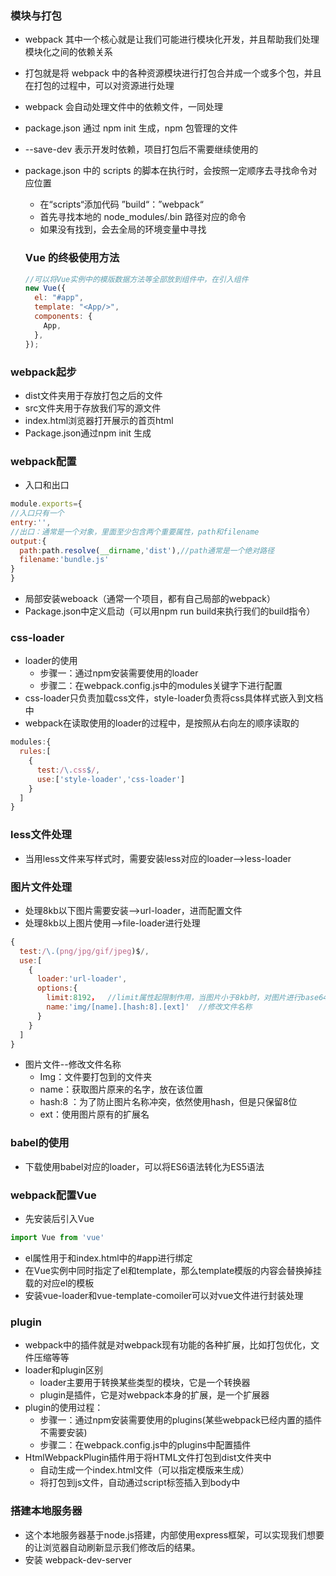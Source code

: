 ### 模块与打包

- webpack 其中一个核心就是让我们可能进行模块化开发，并且帮助我们处理模块化之间的依赖关系
- 打包就是将 webpack 中的各种资源模块进行打包合并成一个或多个包，并且在打包的过程中，可以对资源进行处理
- webpack 会自动处理文件中的依赖文件，一同处理
- package.json 通过 npm init 生成，npm 包管理的文件
- --save-dev 表示开发时依赖，项目打包后不需要继续使用的
- package.json 中的 scripts 的脚本在执行时，会按照一定顺序去寻找命令对应位置

  - 在“scripts“添加代码 ”build“：”webpack“
  - 首先寻找本地的 node_modules/.bin 路径对应的命令
  - 如果没有找到，会去全局的环境变量中寻找

  ### Vue 的终极使用方法

  ```js
  //可以将Vue实例中的模版数据方法等全部放到组件中，在引入组件
  new Vue({
    el: "#app",
    template: "<App/>",
    components: {
      App,
    },
  });
  ```

### webpack起步

- dist文件夹用于存放打包之后的文件
- src文件夹用于存放我们写的源文件
- index.html浏览器打开展示的首页html
- Package.json通过npm init 生成

### webpack配置

- 入口和出口

```js
module.exports={
//入口只有一个
entry:'',
//出口：通常是一个对象，里面至少包含两个重要属性，path和filename
output:{
  path:path.resolve(__dirname,'dist'),//path通常是一个绝对路径
  filename:'bundle.js'
}
}
```

- 局部安装weboack（通常一个项目，都有自己局部的webpack）
- Package.json中定义启动（可以用npm run build来执行我们的build指令）

### css-loader

- loader的使用
  - 步骤一：通过npm安装需要使用的loader
  - 步骤二：在webpack.config.js中的modules关键字下进行配置
- css-loader只负责加载css文件，style-loader负责将css具体样式嵌入到文档中
- webpack在读取使用的loader的过程中，是按照从右向左的顺序读取的

```js
modules:{
  rules:[
    {
      test:/\.css$/,
      use:['style-loader','css-loader']
    }
  ]
}
```

### less文件处理

- 当用less文件来写样式时，需要安装less对应的loader-->less-loader

### 图片文件处理

- 处理8kb以下图片需要安装-->url-loader，进而配置文件
- 处理8kb以上图片使用-->file-loader进行处理

```js
{
  test:/\.(png/jpg/gif/jpeg)$/,
  use:[
    {
      loader:'url-loader',
      options:{
        limit:8192，  //limit属性起限制作用，当图片小于8kb时，对图片进行base64编码
        name:'img/[name].[hash:8].[ext]'  //修改文件名称
      }
    }
  ]
}
```

- 图片文件--修改文件名称
  - Img：文件要打包到的文件夹
  - name：获取图片原来的名字，放在该位置
  - hash:8 ：为了防止图片名称冲突，依然使用hash，但是只保留8位
  - ext：使用图片原有的扩展名

### babel的使用

- 下载使用babel对应的loader，可以将ES6语法转化为ES5语法

### webpack配置Vue

- 先安装后引入Vue    

```js
import Vue from 'vue'
```

- el属性用于和index.html中的#app进行绑定
- 在Vue实例中同时指定了el和template，那么template模版的内容会替换掉挂载的对应el的模板
- 安装vue-loader和vue-template-comoiler可以对vue文件进行封装处理

### plugin

- webpack中的插件就是对webpack现有功能的各种扩展，比如打包优化，文件压缩等等
- loader和plugin区别
  - loader主要用于转换某些类型的模块，它是一个转换器
  - plugin是插件，它是对webpack本身的扩展，是一个扩展器
- plugin的使用过程：
  - 步骤一：通过npm安装需要使用的plugins(某些webpack已经内置的插件不需要安装)
  - 步骤二：在webpack.config.js中的plugins中配置插件
- HtmlWebpackPlugin插件用于将HTML文件打包到dist文件夹中
  - 自动生成一个index.html文件（可以指定模版来生成）
  - 将打包到js文件，自动通过script标签插入到body中

### 搭建本地服务器

- 这个本地服务器基于node.js搭建，内部使用express框架，可以实现我们想要的让浏览器自动刷新显示我们修改后的结果。
- 安装  webpack-dev-server

